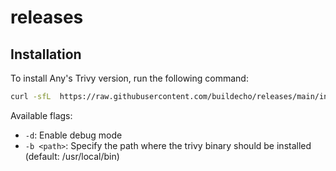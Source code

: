 # releases

## Installation

To install Any's Trivy version, run the following command:

```bash
curl -sfL  https://raw.githubusercontent.com/buildecho/releases/main/install.sh | sudo sh -s -- -b /usr/local/bin latest
```

Available flags:

- `-d`: Enable debug mode
- `-b <path>`: Specify the path where the trivy binary should be installed (default: /usr/local/bin)
